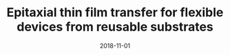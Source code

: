 ---
title: "Epitaxial thin film transfer for flexible devices from reusable substrates"
collection: publications
permalink: /publication/2018-11-01-Epitaxial-thin-film-transfer-for-flexible-devices-from-reusable-substrates
date: 2018-11-01
venue: 'Materials Research Express'
paperurl: 'https://iopscience.iop.org/article/10.1088/2053-1591/aaf264/meta'
citation: 'Jovanovic, S M, <b>Devenyi, G A</b>, Kuyanov, P, Carvalho, J L, Meinander, K, LaPierre, R R, Preston, J S, &quot;Epitaxial thin film transfer for flexible devices from reusable substrates.&quot; Materials Research Express, 2018.'
---